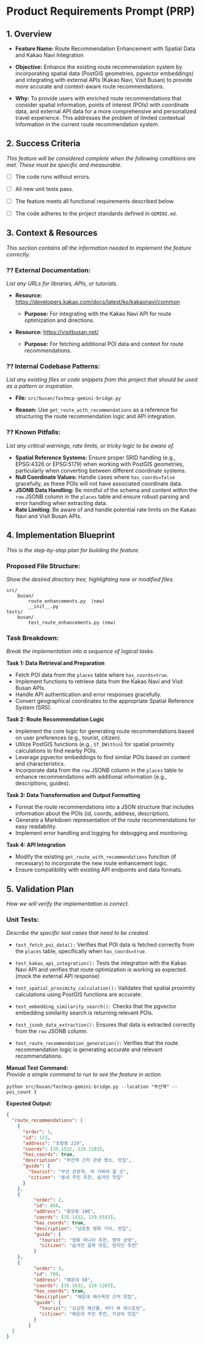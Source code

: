 # Product Requirements Prompt (PRP)
## 1. Overview
- **Feature Name:** Route Recommendation Enhancement with Spatial Data and Kakao Navi Integration

- **Objective:** Enhance the existing route recommendation system by incorporating spatial data (PostGIS geometries, pgvector embeddings) and integrating with external APIs (Kakao Navi, Visit Busan) to provide more accurate and context-aware route recommendations.

- **Why:** To provide users with enriched route recommendations that consider spatial information, points of interest (POIs) with coordinate data, and external API data for a more comprehensive and personalized travel experience. This addresses the problem of limited contextual information in the current route recommendation system.

## 2. Success Criteria
_This feature will be considered complete when the following conditions are met. These must be specific and measurable._

- [ ] The code runs without errors.

- [ ] All new unit tests pass.

- [ ] The feature meets all functional requirements described below.

- [ ] The code adheres to the project standards defined in `GEMINI.md`.

## 3. Context & Resources
_This section contains all the information needed to implement the feature correctly._

### ?? External Documentation:
_List any URLs for libraries, APIs, or tutorials._

- **Resource:** https://developers.kakao.com/docs/latest/ko/kakaonavi/common

   - **Purpose:** For integrating with the Kakao Navi API for route optimization and directions.

- **Resource:** https://visitbusan.net/

   - **Purpose:** For fetching additional POI data and context for route recommendations.

### ?? Internal Codebase Patterns:
_List any existing files or code snippets from this project that should be used as a pattern or inspiration._

- **File:** `src/busan/fastmcp-gemini-bridge.py`

 - **Reason:**  Use `get_route_with_recommendations` as a reference for structuring the route recommendation logic and API integration.

### ?? Known Pitfalls:
_List any critical warnings, rate limits, or tricky logic to be aware of._

- **Spatial Reference Systems:** Ensure proper SRID handling (e.g., EPSG:4326 or EPSG:5179) when working with PostGIS geometries, particularly when converting between different coordinate systems.
- **Null Coordinate Values:**  Handle cases where `has_coords=false` gracefully, as these POIs will not have associated coordinate data.
- **JSONB Data Handling:** Be mindful of the schema and content within the `row` JSONB column in the `places` table and ensure robust parsing and error handling when extracting data.
- **Rate Limiting**: Be aware of and handle potential rate limits on the Kakao Navi and Visit Busan APIs.

## 4. Implementation Blueprint
_This is the step-by-step plan for building the feature._

### Proposed File Structure:
_Show the desired directory tree, highlighting new or modified files._

```
src/
    busan/
        route_enhancements.py  (new)
        __init__.py
tests/
    busan/
        test_route_enhancements.py (new)
```

### Task Breakdown:
_Break the implementation into a sequence of logical tasks._

**Task 1: Data Retrieval and Preparation**

- Fetch POI data from the `places` table where `has_coords=true`.
- Implement functions to retrieve data from the Kakao Navi and Visit Busan APIs.
- Handle API authentication and error responses gracefully.
- Convert geographical coordinates to the appropriate Spatial Reference System (SRS).

**Task 2: Route Recommendation Logic**

- Implement the core logic for generating route recommendations based on user preferences (e.g., tourist, citizen).
- Utilize PostGIS functions (e.g., `ST_DWithin`) for spatial proximity calculations to find nearby POIs.
- Leverage pgvector embeddings to find similar POIs based on content and characteristics.
- Incorporate data from the `row` JSONB column in the `places` table to enhance recommendations with additional information (e.g., descriptions, guides).

**Task 3: Data Transformation and Output Formatting**

- Format the route recommendations into a JSON structure that includes information about the POIs (id, coords, address, description).
- Generate a Markdown representation of the route recommendations for easy readability.
- Implement error handling and logging for debugging and monitoring.

**Task 4: API Integration**

- Modify the existing `get_route_with_recommendations` function (if necessary) to incorporate the new route enhancement logic.
- Ensure compatibility with existing API endpoints and data formats.

## 5. Validation Plan
_How we will verify the implementation is correct._

### Unit Tests:
_Describe the specific test cases that need to be created._

- `test_fetch_poi_data():` Verifies that POI data is fetched correctly from the `places` table, specifically when `has_coords=true`.

- `test_kakao_api_integration():` Tests the integration with the Kakao Navi API and verifies that route optimization is working as expected. (mock the external API response)

- `test_spatial_proximity_calculation():` Validates that spatial proximity calculations using PostGIS functions are accurate.

- `test_embedding_similarity_search():` Checks that the pgvector embedding similarity search is returning relevant POIs.

- `test_jsonb_data_extraction():` Ensures that data is extracted correctly from the `row` JSONB column.

- `test_route_recommendation_generation():` Verifies that the route recommendation logic is generating accurate and relevant recommendations.

**Manual Test Command:**  
_Provide a simple command to run to see the feature in action._
```
python src/busan/fastmcp-gemini-bridge.py --location "부산역" --poi_count 3
```
**Expected Output:**
```json
{
  "route_recommendations": [
    {
      "order": 1,
      "id": 123,
      "address": "초량동 219",
      "coords": [35.1532, 129.1183],
      "has_coords": true,
      "description": "부산역 근처 관광 명소, 맛집",
      "guide": {
        "tourist": "부산 관광객, 꼭 가봐야 할 곳",
        "citizen": "동네 주민 추천, 숨겨진 맛집"
      }
    },
    {
          "order": 2,
          "id": 456,
          "address": "중앙동 100",
          "coords": [35.1432, 129.0183],
          "has_coords": true,
          "description": "남포동 영화 거리, 맛집",
          "guide": {
            "tourist": "영화 마니아 추천, 명작 상영",
            "citizen": "숨겨진 골목 맛집, 현지인 추천"
          }
    },
    {
          "order": 3,
          "id": 789,
          "address": "해운대 50",
          "coords": [35.1632, 129.1283],
          "has_coords": true,
          "description": "해운대 해수욕장 근처 맛집",
          "guide": {
            "tourist": "싱싱한 해산물, 바다 뷰 레스토랑",
            "citizen": "해운대 주민 추천, 가성비 맛집"
          }
        }
  ]
}
```
